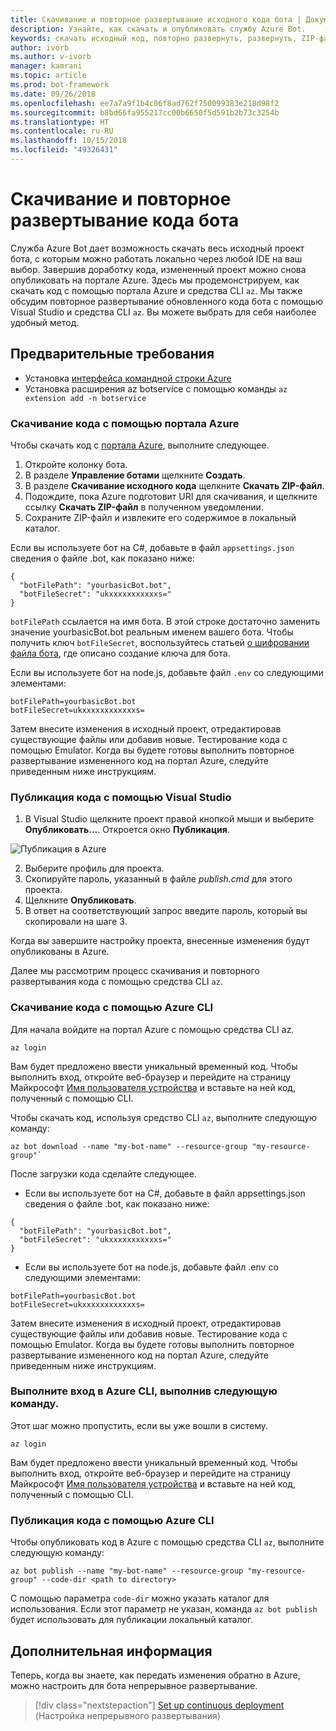```yaml
---
title: Скачивание и повторное развертывание исходного кода бота | Документация Майкрософт
description: Узнайте, как скачать и опубликовать службу Azure Bot.
keywords: скачать исходный код, повторно развернуть, развернуть, ZIP-файл, опубликовать
author: ivorb
ms.author: v-ivorb
manager: kamrani
ms.topic: article
ms.prod: bot-framework
ms.date: 09/26/2018
ms.openlocfilehash: ee7a7a9f1b4c06f8ad762f750099383e218d98f2
ms.sourcegitcommit: b8bd66fa955217cc00b6650f5d591b2b73c3254b
ms.translationtype: HT
ms.contentlocale: ru-RU
ms.lasthandoff: 10/15/2018
ms.locfileid: "49326431"
---
```

# <a name="download-and-redeploy-bot-code"></a>Скачивание и повторное развертывание кода бота
Служба Azure Bot дает возможность скачать весь исходный проект бота, с которым можно работать локально через любой IDE на ваш выбор. Завершив доработку кода, измененный проект можно снова опубликовать на портале Azure. Здесь мы продемонстрируем, как скачать код с помощью портала Azure и средства CLI `az`. Мы также обсудим повторное развертывание обновленного кода бота с помощью Visual Studio и средства CLI `az`. Вы можете выбрать для себя наиболее удобный метод.

## <a name="prerequisites"></a>Предварительные требования
- Установка [интерфейса командной строки Azure](https://docs.microsoft.com/en-us/cli/azure/?view=azure-cli-latest)
- Установка расширения az botservice с помощью команды `az extension add -n botservice`

### <a name="download-code-using-the-azure-portal"></a>Скачивание кода с помощью портала Azure
Чтобы скачать код с [портала Azure](https://portal.azure.com), выполните следующее.
1. Откройте колонку бота.
1. В разделе **Управление ботами** щелкните **Создать**.
1. В разделе **Скачивание исходного кода** щелкните **Скачать ZIP-файл**.
1. Подождите, пока Azure подготовит URI для скачивания, и щелкните ссылку **Скачать ZIP-файл** в полученном уведомлении.
1. Сохраните ZIP-файл и извлеките его содержимое в локальный каталог.

Если вы используете бот на C#, добавьте в файл `appsettings.json` сведения о файле .bot, как показано ниже:

```
{
  "botFilePath": "yourbasicBot.bot",
  "botFileSecret": "ukxxxxxxxxxxxs="
}
```
`botFilePath` ссылается на имя бота. В этой строке достаточно заменить значение yourbasicBot.bot реальным именем вашего бота. Чтобы получить ключ `botFileSecret`, воспользуйтесь статьей [о шифровании файла бота](https://aka.ms/bot-file-encryption), где описано создание ключа для бота.


Если вы используете бот на node.js, добавьте файл `.env` со следующими элементами:
```
botFilePath=yourbasicBot.bot
botFileSecret=ukxxxxxxxxxxxxs=
```

Затем внесите изменения в исходный проект, отредактировав существующие файлы или добавив новые. Тестирование кода с помощью Emulator. Когда вы будете готовы выполнить повторное развертывание измененного код на портал Azure, следуйте приведенным ниже инструкциям.

### <a name="publish-code-using-visual-studio"></a>Публикация кода с помощью Visual Studio
1. В Visual Studio щелкните проект правой кнопкой мыши и выберите **Опубликовать...**. Откроется окно **Публикация**.

![Публикация в Azure](~/media/azure-bot-build/azure-csharp-publish.png)

2. Выберите профиль для проекта.
3. Скопируйте пароль, указанный в файле _publish.cmd_ для этого проекта.
4. Щелкните **Опубликовать**.
5. В ответ на соответствующий запрос введите пароль, который вы скопировали на шаге 3.   

Когда вы завершите настройку проекта, внесенные изменения будут опубликованы в Azure. 

Далее мы рассмотрим процесс скачивания и повторного развертывания кода с помощью средства CLI `az`.

### <a name="download-code-using-azure-cli"></a>Скачивание кода с помощью Azure CLI

Для начала войдите на портал Azure с помощью средства CLI az.

```azcli
az login
```

Вам будет предложено ввести уникальный временный код. Чтобы выполнить вход, откройте веб-браузер и перейдите на страницу Майкрософт [Имя пользователя устройства](https://microsoft.com/devicelogin) и вставьте на ней код, полученный с помощью CLI.

Чтобы скачать код, используя средство CLI `az`, выполните следующую команду:
```azcli
az bot download --name "my-bot-name" --resource-group "my-resource-group"`
```
После загрузки кода сделайте следующее.
- Если вы используете бот на C#, добавьте в файл appsettings.json сведения о файле .bot, как показано ниже:

```
{
  "botFilePath": "yourbasicBot.bot",
  "botFileSecret": "ukxxxxxxxxxxxs="
}
```

- Если вы используете бот на node.js, добавьте файл .env со следующими элементами:

```
botFilePath=yourbasicBot.bot
botFileSecret=ukxxxxxxxxxxxxs=
```

Затем внесите изменения в исходный проект, отредактировав существующие файлы или добавив новые. Тестирование кода с помощью Emulator. Когда вы будете готовы выполнить повторное развертывание измененного код на портал Azure, следуйте приведенным ниже инструкциям.

### <a name="login-to-azure-cli-by-running-the-following-command"></a>Выполните вход в Azure CLI, выполнив следующую команду.
Этот шаг можно пропустить, если вы уже вошли в систему.

```azcli
az login
```
Вам будет предложено ввести уникальный временный код. Чтобы выполнить вход, откройте веб-браузер и перейдите на страницу Майкрософт [Имя пользователя устройства](https://microsoft.com/devicelogin) и вставьте на ней код, полученный с помощью CLI.

### <a name="publish-code-using-azure-cli"></a>Публикация кода с помощью Azure CLI
Чтобы опубликовать код в Azure с помощью средства CLI `az`, выполните следующую команду:
```azcli
az bot publish --name "my-bot-name" --resource-group "my-resource-group" --code-dir <path to directory> 
```

С помощью параметра `code-dir` можно указать каталог для использования. Если этот параметр не указан, команда `az bot publish` будет использовать для публикации локальный каталог.

## <a name="next-steps"></a>Дополнительная информация
Теперь, когда вы знаете, как передать изменения обратно в Azure, можно настроить для бота непрерывное развертывание.

> [!div class="nextstepaction"]
> [Set up continuous deployment](bot-service-build-continuous-deployment.md) (Настройка непрерывного развертывания)
